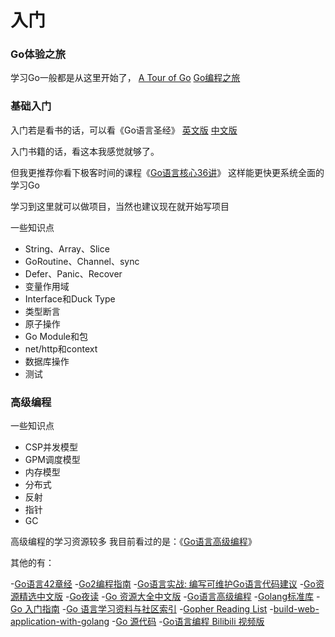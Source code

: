 # 入门

### Go体验之旅
学习Go一般都是从这里开始了，
[A Tour of Go](https://tour.golang.org/)
[Go编程之旅](https://tour.go-zh.org/welcome/1)

### 基础入门
入门若是看书的话，可以看《Go语言圣经》
[英文版](http://www.gopl.io/)
[中文版](https://books.studygolang.com/gopl-zh/)

入门书籍的话，看这本我感觉就够了。

但我更推荐你看下极客时间的课程《[Go语言核心36讲](https://time.geekbang.org/column/intro/112)》
这样能更快更系统全面的学习Go

学习到这里就可以做项目，当然也建议现在就开始写项目

一些知识点
- String、Array、Slice
- GoRoutine、Channel、sync
- Defer、Panic、Recover
- 变量作用域
- Interface和Duck Type
- 类型断言
- 原子操作
- Go Module和包
- net/http和context
- 数据库操作
- 测试

### 高级编程
一些知识点
- CSP并发模型
- GPM调度模型
- 内存模型
- 分布式
- 反射
- 指针
- GC

高级编程的学习资源较多
我目前看过的是：《[Go语言高级编程](https://github.com/chai2010/advanced-go-programming-book)》

其他的有：

-[Go语言42章经](https://github.com/ffhelicopter/Go42)
-[Go2编程指南](https://github.com/chai2010/go2-book)
-[Go语言实战: 编写可维护Go语言代码建议](https://github.com/llitfkitfk/go-best-practice)
-[Go资源精选中文版](https://github.com/chai2010/awesome-go-zh)
-[Go夜读](https://github.com/developer-learning/reading-go)
-[Go 资源大全中文版](https://github.com/jobbole/awesome-go-cn)
-[Go语言高级编程](https://github.com/chai2010/advanced-go-programming-book)
-[Golang标准库](https://github.com/polaris1119/The-Golang-Standard-Library-by-Example)
-[Go 入门指南](https://github.com/Unknwon/the-way-to-go_ZH_CN)
-[Go 语言学习资料与社区索引](https://github.com/Unknwon/go-study-index)
-[Gopher Reading List](https://github.com/enocom/gopher-reading-list)
-[build-web-application-with-golang](https://github.com/astaxie/build-web-application-with-golang)
-[Go 源代码](https://github.com/golang/go)
-[Go语言编程 Bilibili 视频版](https://space.bilibili.com/10056291)